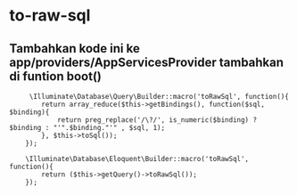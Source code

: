 # to-raw-sql

## Tambahkan kode ini ke app/providers/AppServicesProvider tambahkan di funtion boot()
         \Illuminate\Database\Query\Builder::macro('toRawSql', function(){
            return array_reduce($this->getBindings(), function($sql, $binding){
                return preg_replace('/\?/', is_numeric($binding) ? $binding : "'".$binding."'" , $sql, 1);
            }, $this->toSql());
        });

        \Illuminate\Database\Eloquent\Builder::macro('toRawSql', function(){
            return ($this->getQuery()->toRawSql());
        });
